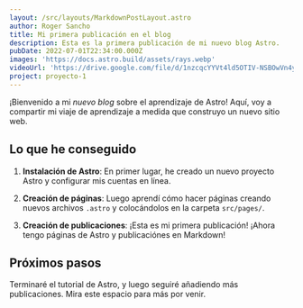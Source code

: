 ```yaml
---
layout: /src/layouts/MarkdownPostLayout.astro
author: Roger Sancho
title: Mi primera publicación en el blog
description: Esta es la primera publicación de mi nuevo blog Astro.
pubDate: 2022-07-01T22:34:00.000Z
images: 'https://docs.astro.build/assets/rays.webp'
videoUrl: 'https://drive.google.com/file/d/1nzcqcYYVt4ld5OTIV-NSBOwVn4yR0jPO/view?usp=sharing'
project: proyecto-1
---
```


¡Bienvenido a mi _nuevo blog_ sobre el aprendizaje de Astro! Aquí, voy a compartir mi viaje de aprendizaje a medida que construyo un nuevo sitio web.

## Lo que he conseguido

1. **Instalación de Astro**: En primer lugar, he creado un nuevo proyecto Astro y configurar mis cuentas en línea.

2. **Creación de páginas**: Luego aprendí cómo hacer páginas creando nuevos archivos `.astro` y colocándolos en la carpeta `src/pages/`.

3. **Creación de publicaciones**: ¡Esta es mi primera publicación! ¡Ahora tengo páginas de Astro y publicaciónes en Markdown!

## Próximos pasos

Terminaré el tutorial de Astro, y luego seguiré añadiendo más publicaciones. Mira este espacio para más por venir.
